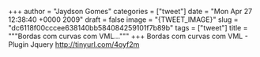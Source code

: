 
+++
author = "Jaydson Gomes"
categories = ["tweet"]
date = "Mon Apr 27 12:38:40 +0000 2009"
draft = false
image = "{TWEET_IMAGE}"
slug = "dc6118f00cccee638140bb584084259101f7b89b"
tags = ["tweet"]
title = """Bordas com curvas com VML..."""
+++
Bordas com curvas com VML - Plugin Jquery http://tinyurl.com/4oyf2m
